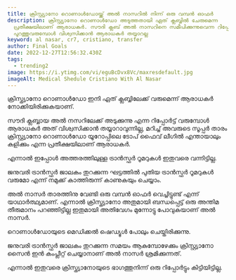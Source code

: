 ```yaml
---
title: ക്രിസ്റ്റ്യാനോ റൊണാൾഡോയ്ക്ക് അൽ നാസറിൽ നിന്ന് ഒരു വമ്പൻ ഓഫർ
description: ക്രിസ്റ്റ്യാനോ റൊണാൾഡോ അടുത്തതായി ഏത് ക്ലബ്ബിൽ ചേരുമെന്ന
  പ്രതീക്ഷയിലാണ് ആരാധകർ. സൗദി ക്ലബ് അൽ നാസറിനെ സമീപിക്കുന്നുവെന്ന റിപ്പോർട്ട്
  പുറത്തുവരുമ്പോൾ വിശ്വസിക്കാൻ ആരാധകർ തയ്യാറല്ല
keyword: al nasar, cr7, cristiano, transfer
author: Final Goals
date: 2022-12-27T12:56:32.430Z
tags:
  - trending2
image: https://i.ytimg.com/vi/eguBcDvx8Vc/maxresdefault.jpg
imageAlt: Medical Shedule Cristiano With Al Nasar
---
```

ക്രിസ്ത്യാനോ റൊണാൾഡോ ഇനി ഏത് ക്ലബ്ബിലേക്ക് വരുമെന്ന് ആരാധകർ നോക്കിയിരിക്കുകയാണ്. 

സൗദി ക്ലബ്ബായ അൽ നസറിലേക്ക് അടുക്കുന്നു എന്ന റിപ്പോർട്ട് വരുമ്പോൾ ആരാധകർ അത് വിശ്വസിക്കാൻ തയ്യാറാവുന്നില്ല, മറിച്ച് അവരുടെ സൂപ്പർ താരം ക്രിസ്റ്റ്യാനോ റൊണാൾഡോ യൂറോപ്പിലെ ടോപ് ഫൈവ് ലീഗിൽ എന്തായാലും കളിക്കും എന്ന പ്രതീക്ഷയിലാണ് ആരാധകർ.


എന്നാൽ ഇപ്പോൾ അത്തരത്തിലുള്ള ട്രാൻസ്ഫർ റൂമറുകൾ ഇതുവരെ വന്നിട്ടില്ല. 

ജനുവരി ട്രാൻസ്ഫർ ജാലകം തുറക്കുന്ന ഘട്ടത്തിൽ പുതിയ ട്രാൻസ്ഫർ റൂമറുകൾ വരുമോ എന്ന് നമുക്ക് കാത്തിരുന്ന് കാണുകയും ചെയ്യാം.

അൽ നാസർ താരത്തിനു വേണ്ടി ഒരു വമ്പൻ ഓഫർ വെച്ചിട്ടുണ്ട് എന്ന് യാഥാർത്ഥ്യമാണ്. എന്നാൽ ക്രിസ്ത്യാനോ അതുമായി ബന്ധപ്പെട്ട് ഒരു അന്തിമ തീരുമാനം പറഞ്ഞിട്ടില്ല ഇതുമായി അതിവേഗം മുന്നോട്ടു പോവുകയാണ് അൽ നാസർ. 

റൊണാൾഡോയുടെ മെഡിക്കൽ ഷെഡ്യൂൾ പോലും ചെയ്തിരിക്കുന്നു.


ജനുവരി ട്രാൻസ്ഫർ ജാലകം തുറക്കുന്ന സമയം ആകുമ്പോഴേക്കും ക്രിസ്റ്റ്യാനോ സൈൻ ഇൻ കംപ്ലീറ്റ് ചെയ്യാനാണ് അൽ നാസർ ശ്രമിക്കുന്നത്.

 എന്നാൽ ഇതുവരെ ക്രിസ്ത്യാനോയുടെ ഭാഗത്തുനിന്ന് ഒരു റിപ്പോർട്ടും കിട്ടിയിട്ടില്ല.